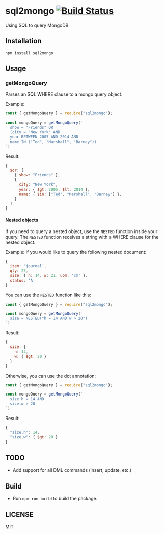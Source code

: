 # sql2mongo [![Build Status][travis-image]][travis-url]

Using SQL to query MongoDB

## Installation
```
npm install sql2mongo
```

## Usage
### getMongoQuery
Parses an SQL WHERE clause to a mongo query object.

Example:
```js
const { getMongoQuery } = require("sql2mongo");

const mongoQuery = getMongoQuery(`
  show = "Friends" OR
  (city = "New York" AND
  year BETWEEN 2005 AND 2014 AND
  name IN ("Ted", "Marshall", "Barney"))
`)
```

Result:
```js
{
  $or: [
    { show: "Friends" },
    {
      city: "New York",
      year: { $gt: 2005, $lt: 2014 },
      name: { $in: ["Ted", "Marshall", "Barney"] },
    }
  ]
}
```

#### Nested objects
If you need to query a nested object, use the `NESTED` function inside your query.
The `NESTED` function receives a string with a WHERE clause for the nested object.

Example:
If you would like to query the following nested document:
```js
{
  item: 'journal',
  qty: 25,
  size: { h: 14, w: 21, uom: 'cm' },
  status: 'A'
}
```

You can use the `NESTED` function like this:
```js
const { getMongoQuery } = require("sql2mongo");

const mongoQuery = getMongoQuery(`
  size = NESTED("h = 14 AND w > 20")
`)
```

Result:
```js
{
  size: {
    h: 14,
    w: { $gt: 20 }
  }
}
```

Otherwise, you can use the dot annotation:
```js
const { getMongoQuery } = require("sql2mongo");

const mongoQuery = getMongoQuery(`
  size.h = 14 AND 
  size.w > 20
`)
```

Result:
```js
{
  "size.h": 14,
  "size.w": { $gt: 20 }
}
```

## TODO
- Add support for all DML commands (insert, update, etc.)

## Build
- Run `npm run build` to build the package.

## LICENSE
MIT

[travis-image]: https://travis-ci.com/orgoldfus/sql2mongo.svg?branch=master
[travis-url]: https://travis-ci.com/orgoldfus/sql2mongo